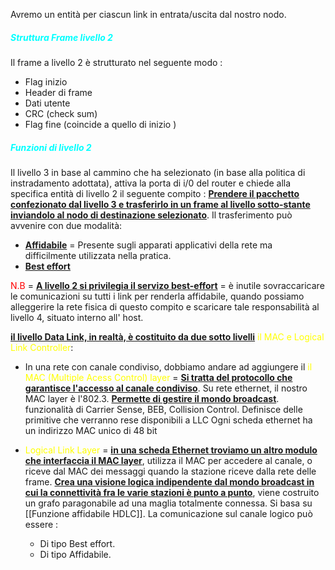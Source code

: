 Avremo un entità per ciascun link in entrata/uscita dal nostro nodo. 
<h5 style=color:cyan>Struttura Frame livello 2</h5>
Il frame a livello 2 è strutturato nel seguente modo : 

- Flag inizio
- Header di frame
- Dati utente
- CRC (check sum)
- Flag fine (coincide a quello di inizio )
	
<h5 style=color:cyan>Funzioni di livello 2</h5>
 Il livello 3 in base al cammino che ha selezionato (in base alla politica di instradamento adottata), attiva la porta di i/0 del router e chiede alla specifica entità di livello 2 il seguente compito : 
 <B><u>Prendere il pacchetto confezionato dal livello 3 e trasferirlo in un frame al livello sotto-stante inviandolo al nodo di destinazione selezionato</u></b>. Il trasferimento può avvenire con due modalità:

-  <b><u>Affidabile</u></b> =  Presente sugli apparati applicativi della rete ma difficilmente utilizzata nella pratica. 
- <b><u>Best effort</u></b>

<span style=color:red>N.B</span> =  <b><u>A livello 2 si privilegia il servizo best-effort</u></b> = è inutile sovraccaricare le comunicazioni su tutti i link per renderla affidabile, quando possiamo alleggerire  la rete fisica di questo compito e scaricare tale responsabilità al livello 4, situato interno all' host.  

<b><u>il livello Data Link, in realtà, è costituito da due sotto livelli</u></b> <span style=color:yellow>il MAC e Logical Link Controller</span>: 

- In una rete con canale condiviso, dobbiamo andare ad aggiungere il <span style=color:yellow>il MAC (Multiple Acess Control) layer</span> = <b><u>Si tratta del protocollo che garantisce l'accesso al canale condiviso</u></b>. Su rete ethernet, il nostro MAC layer è l'802.3. <b><u>Permette di gestire il mondo broadcast</u></b>. funzionalità di Carrier Sense, BEB, Collision Control. 
	Definisce delle primitive che verranno rese disponibili a LLC
	Ogni scheda ethernet ha un indirizzo MAC unico di 48 bit
	

 - <span style=color:yellow>Logical Link Layer</span> = <b><u>in una scheda Ethernet troviamo un altro modulo che interfaccia il MAC layer</u></b>, utilizza il MAC per accedere al canale, o riceve dal MAC dei messaggi quando la stazione riceve dalla rete delle frame. <b><u>Crea una visione logica indipendente dal mondo broadcast in cui la connettività fra le varie stazioni è punto a punto</u></b>, viene costruito un grafo paragonabile ad una maglia totalmente connessa. 
   Si basa su [[Funzione affidabile HDLC]]. La comunicazione sul canale logico può essere : 
     - Di tipo Best effort.
     - Di tipo Affidabile.
